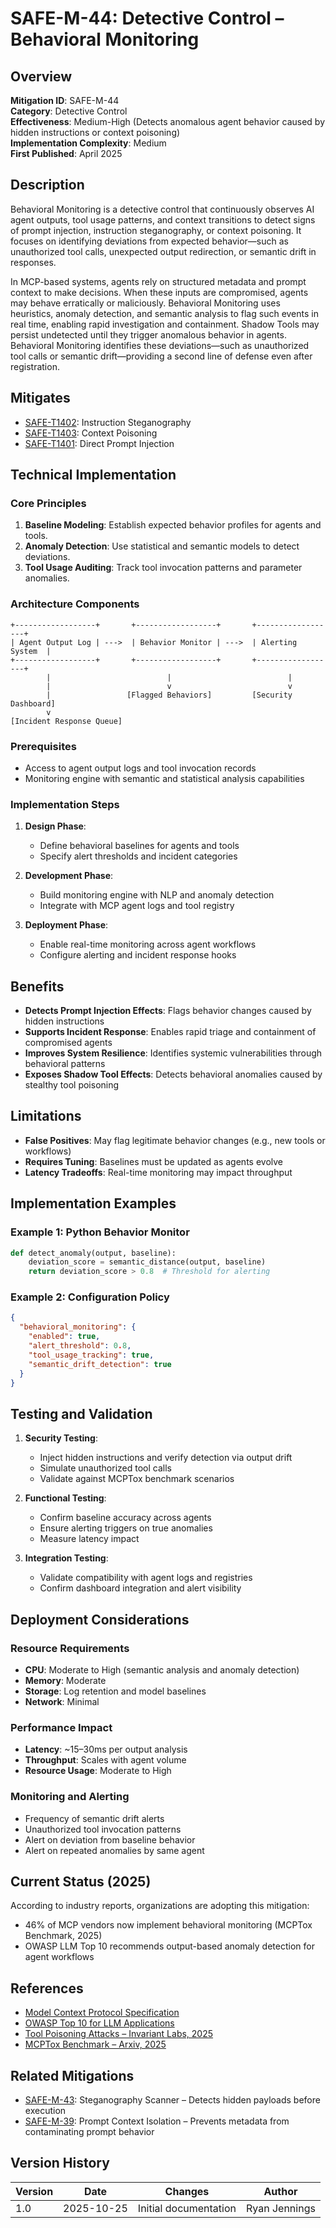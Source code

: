 # SAFE-M-44: Detective Control – Behavioral Monitoring

## Overview
**Mitigation ID**: SAFE-M-44  
**Category**: Detective Control  
**Effectiveness**: Medium-High (Detects anomalous agent behavior caused by hidden instructions or context poisoning)  
**Implementation Complexity**: Medium  
**First Published**: April 2025

## Description
Behavioral Monitoring is a detective control that continuously observes AI agent outputs, tool usage patterns, and context transitions to detect signs of prompt injection, instruction steganography, or context poisoning. It focuses on identifying deviations from expected behavior—such as unauthorized tool calls, unexpected output redirection, or semantic drift in responses.

In MCP-based systems, agents rely on structured metadata and prompt context to make decisions. When these inputs are compromised, agents may behave erratically or maliciously. Behavioral Monitoring uses heuristics, anomaly detection, and semantic analysis to flag such events in real time, enabling rapid investigation and containment.  Shadow Tools may persist undetected until they trigger anomalous behavior in agents. Behavioral Monitoring identifies these deviations—such as unauthorized tool calls or semantic drift—providing a second line of defense even after registration.

## Mitigates
- [SAFE-T1402](../../techniques/SAFE-T1402/README.md): Instruction Steganography
- [SAFE-T1403](../../techniques/SAFE-T1403/README.md): Context Poisoning
- [SAFE-T1401](../../techniques/SAFE-T1401/README.md): Direct Prompt Injection

## Technical Implementation

### Core Principles
1. **Baseline Modeling**: Establish expected behavior profiles for agents and tools.
2. **Anomaly Detection**: Use statistical and semantic models to detect deviations.
3. **Tool Usage Auditing**: Track tool invocation patterns and parameter anomalies.

### Architecture Components
```
+------------------+       +------------------+       +------------------+
| Agent Output Log | --->  | Behavior Monitor | --->  | Alerting System  |
+------------------+       +------------------+       +------------------+
        |                          |                          |
        |                          v                          v
        |                 [Flagged Behaviors]         [Security Dashboard]
        v
[Incident Response Queue]
```

### Prerequisites
- Access to agent output logs and tool invocation records
- Monitoring engine with semantic and statistical analysis capabilities

### Implementation Steps
1. **Design Phase**:
   - Define behavioral baselines for agents and tools
   - Specify alert thresholds and incident categories

2. **Development Phase**:
   - Build monitoring engine with NLP and anomaly detection
   - Integrate with MCP agent logs and tool registry

3. **Deployment Phase**:
   - Enable real-time monitoring across agent workflows
   - Configure alerting and incident response hooks

## Benefits
- **Detects Prompt Injection Effects**: Flags behavior changes caused by hidden instructions
- **Supports Incident Response**: Enables rapid triage and containment of compromised agents
- **Improves System Resilience**: Identifies systemic vulnerabilities through behavioral patterns
- **Exposes Shadow Tool Effects**: Detects behavioral anomalies caused by stealthy tool poisoning

## Limitations
- **False Positives**: May flag legitimate behavior changes (e.g., new tools or workflows)
- **Requires Tuning**: Baselines must be updated as agents evolve
- **Latency Tradeoffs**: Real-time monitoring may impact throughput

## Implementation Examples

### Example 1: Python Behavior Monitor
```python
def detect_anomaly(output, baseline):
    deviation_score = semantic_distance(output, baseline)
    return deviation_score > 0.8  # Threshold for alerting
```

### Example 2: Configuration Policy
```json
{
  "behavioral_monitoring": {
    "enabled": true,
    "alert_threshold": 0.8,
    "tool_usage_tracking": true,
    "semantic_drift_detection": true
  }
}
```

## Testing and Validation
1. **Security Testing**:
   - Inject hidden instructions and verify detection via output drift
   - Simulate unauthorized tool calls
   - Validate against MCPTox benchmark scenarios

2. **Functional Testing**:
   - Confirm baseline accuracy across agents
   - Ensure alerting triggers on true anomalies
   - Measure latency impact

3. **Integration Testing**:
   - Validate compatibility with agent logs and registries
   - Confirm dashboard integration and alert visibility

## Deployment Considerations

### Resource Requirements
- **CPU**: Moderate to High (semantic analysis and anomaly detection)
- **Memory**: Moderate
- **Storage**: Log retention and model baselines
- **Network**: Minimal

### Performance Impact
- **Latency**: ~15–30ms per output analysis
- **Throughput**: Scales with agent volume
- **Resource Usage**: Moderate to High

### Monitoring and Alerting
- Frequency of semantic drift alerts
- Unauthorized tool invocation patterns
- Alert on deviation from baseline behavior
- Alert on repeated anomalies by same agent

## Current Status (2025)
According to industry reports, organizations are adopting this mitigation:
- 46% of MCP vendors now implement behavioral monitoring (MCPTox Benchmark, 2025)
- OWASP LLM Top 10 recommends output-based anomaly detection for agent workflows

## References
- [Model Context Protocol Specification](https://modelcontextprotocol.io/specification)
- [OWASP Top 10 for LLM Applications](https://owasp.org/www-project-top-10-for-large-language-model-applications/)
- [Tool Poisoning Attacks – Invariant Labs, 2025](https://invariantlabs.ai/blog/mcp-security-notification-tool-poisoning-attacks)
- [MCPTox Benchmark – Arxiv, 2025](https://arxiv.org/abs/2508.14925)

## Related Mitigations
- [SAFE-M-43](../SAFE-M-43/README.md): Steganography Scanner – Detects hidden payloads before execution
- [SAFE-M-39](../SAFE-M-39/README.md): Prompt Context Isolation – Prevents metadata from contaminating prompt behavior

## Version History
| Version | Date | Changes | Author |
|---------|------|---------|--------|
| 1.0 | 2025-10-25 | Initial documentation | Ryan Jennings |
